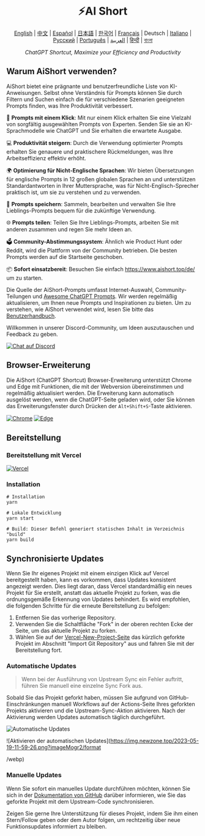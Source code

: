 <h1 align="center">
⚡️AI Short
</h1>
<p align="center">
    <a href="/README-en.md">English</a> | <a href="/README.md">中文</a> |
<a href="./README-es.md">Español</a> |
<a href="./README-ja.md">日本語</a> |
<a href="./README-ko.md">한국어</a> |
<a href="./README-fr.md">Français</a> |
Deutsch |
<a href="./README-it.md">Italiano</a> |
<a href="./README-ru.md">Русский</a> |
<a href="./README-pt.md">Português</a> |
<a href="./README-ar.md">العربية</a> |
<a href="./README-hi.md">हिन्दी</a> |
<a href="./README-bn.md">বাংলা</a>
</p>
<p align="center">
    <em>ChatGPT Shortcut, Maximize your Efficiency and Productivity</em>
</p>

## Warum AiShort verwenden?

AiShort bietet eine prägnante und benutzerfreundliche Liste von KI-Anweisungen. Selbst ohne Verständnis für Prompts können Sie durch Filtern und Suchen einfach die für verschiedene Szenarien geeigneten Prompts finden, was Ihre Produktivität verbessert.

🚀 **Prompts mit einem Klick**: Mit nur einem Klick erhalten Sie eine Vielzahl von sorgfältig ausgewählten Prompts von Experten. Senden Sie sie an KI-Sprachmodelle wie ChatGPT und Sie erhalten die erwartete Ausgabe.

💻 **Produktivität steigern**: Durch die Verwendung optimierter Prompts erhalten Sie genauere und praktischere Rückmeldungen, was Ihre Arbeitseffizienz effektiv erhöht.

🌍 **Optimierung für Nicht-Englische Sprachen**: Wir bieten Übersetzungen für englische Prompts in 12 großen globalen Sprachen an und unterstützen Standardantworten in Ihrer Muttersprache, was für Nicht-Englisch-Sprecher praktisch ist, um sie zu verstehen und zu verwenden.

💾 **Prompts speichern**: Sammeln, bearbeiten und verwalten Sie Ihre Lieblings-Prompts bequem für die zukünftige Verwendung.

🌐 **Prompts teilen**: Teilen Sie Ihre Lieblings-Prompts, arbeiten Sie mit anderen zusammen und regen Sie mehr Ideen an.

🗳️ **Community-Abstimmungssystem**: Ähnlich wie Product Hunt oder Reddit, wird die Plattform von der Community betrieben. Die besten Prompts werden auf die Startseite geschoben.

📦 **Sofort einsatzbereit**: Besuchen Sie einfach https://www.aishort.top/de/ um zu starten.

Die Quelle der AiShort-Prompts umfasst Internet-Auswahl, Community-Teilungen und [Awesome ChatGPT Prompts](https://github.com/f/awesome-chatgpt-prompts). Wir werden regelmäßig aktualisieren, um Ihnen neue Prompts und Inspirationen zu bieten. Um zu verstehen, wie AiShort verwendet wird, lesen Sie bitte das [Benutzerhandbuch](https://www.aishort.top/de/docs/guides/getting-started).

Willkommen in unserer Discord-Community, um Ideen auszutauschen und Feedback zu geben.

<a href="https://discord.gg/PZTQfJ4GjX">
   <img src="https://img.shields.io/discord/1048780149899939881?color=%2385c8c8&label=Discord&logo=discord&style=for-the-badge" alt="Chat auf Discord" />
</a>

## Browser-Erweiterung

Die AiShort (ChatGPT Shortcut) Browser-Erweiterung unterstützt Chrome und Edge mit Funktionen, die mit der Webversion übereinstimmen und regelmäßig aktualisiert werden. Die Erweiterung kann automatisch ausgelöst werden, wenn die ChatGPT-Seite geladen wird, oder Sie können das Erweiterungsfenster durch Drücken der `Alt+Shift+S`-Taste aktivieren.

<a href="https://chrome.google.com/webstore/detail/chatgpt-shortcut/blcgeoojgdpodnmnhfpohphdhfncblnj">
  <img src="https://img.newzone.top/2023-06-05-12-28-49.png?imageMogr2/format/webp"  alt="Chrome" valign="middle" /></a>

<a href="https://microsoftedge.microsoft.com/addons/detail/chatgpt-shortcut/hnggpalhfjmdhhmgfjpmhlfilnbmjoin">
  <img src="https://img.newzone.top/2023-06-05-12-26-20.png?imageMogr2/format/webp" alt="Edge" valign="middle" /></a>

## Bereitstellung

### Bereitstellung mit Vercel

[![Vercel](https://vercel.com/button)](https://vercel.com/new/clone?repository-url=https%3A%2F%2Fgithub.com%2Frockbenben%2FChatGPT-Shortcut%2Ftree%2Fgh-pages)

### Installation

```shell
# Installation
yarn

# Lokale Entwicklung
yarn start

# Build: Dieser Befehl generiert statischen Inhalt im Verzeichnis "build"
yarn build
```

## Synchronisierte Updates

Wenn Sie Ihr eigenes Projekt mit einem einzigen Klick auf Vercel bereitgestellt haben, kann es vorkommen, dass Updates konsistent angezeigt werden. Dies liegt daran, dass Vercel standardmäßig ein neues Projekt für Sie erstellt, anstatt das aktuelle Projekt zu forken, was die ordnungsgemäße Erkennung von Updates behindert. Es wird empfohlen, die folgenden Schritte für die erneute Bereitstellung zu befolgen:

1. Entfernen Sie das vorherige Repository.
2. Verwenden Sie die Schaltfläche "Fork" in der oberen rechten Ecke der Seite, um das aktuelle Projekt zu forken.
3. Wählen Sie auf der [Vercel-New-Project-Seite](https://vercel.com/new) das kürzlich geforkte Projekt im Abschnitt "Import Git Repository" aus und fahren Sie mit der Bereitstellung fort.

### Automatische Updates

> Wenn bei der Ausführung von Upstream Sync ein Fehler auftritt, führen Sie manuell eine einzelne Sync Fork aus.

Sobald Sie das Projekt geforkt haben, müssen Sie aufgrund von GitHub-Einschränkungen manuell Workflows auf der Actions-Seite Ihres geforkten Projekts aktivieren und die Upstream-Sync-Aktion aktivieren. Nach der Aktivierung werden Updates automatisch täglich durchgeführt.

![Automatische Updates](https://img.newzone.top/2023-05-19-11-57-59.png?imageMogr2/format/webp)

![Aktivieren der automatischen Updates](https://img.newzone.top/2023-05-19-11-59-26.png?imageMogr2/format

/webp)

### Manuelle Updates

Wenn Sie sofort ein manuelles Update durchführen möchten, können Sie sich in der [Dokumentation von GitHub](https://docs.github.com/en/pull-requests/collaborating-with-pull-requests/working-with-forks/syncing-a-fork) darüber informieren, wie Sie das geforkte Projekt mit dem Upstream-Code synchronisieren.

Zeigen Sie gerne Ihre Unterstützung für dieses Projekt, indem Sie ihm einen Stern/Follow geben oder dem Autor folgen, um rechtzeitig über neue Funktionsupdates informiert zu bleiben.

